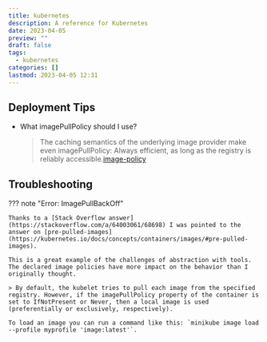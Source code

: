 ```yaml
---
title: kubernetes
description: A reference for Kubernetes
date: 2023-04-05
preview: ""
draft: false
tags:
  - kubernetes
categories: []
lastmod: 2023-04-05 12:31
---
```



## Deployment Tips

- What imagePullPolicy should I use?
  > The caching semantics of the underlying image provider make even imagePullPolicy: Always efficient, as long as the registry is reliably accessible.[image-policy]

## Troubleshooting

??? note "Error: ImagePullBackOff"

    Thanks to a [Stack Overflow answer](https://stackoverflow.com/a/64003061/68698) I was pointed to the answer on [pre-pulled-images](https://kubernetes.io/docs/concepts/containers/images/#pre-pulled-images).

    This is a great example of the challenges of abstraction with tools.
    The declared image policies have more impact on the behavior than I originally thought.

    > By default, the kubelet tries to pull each image from the specified registry. However, if the imagePullPolicy property of the container is set to IfNotPresent or Never, then a local image is used (preferentially or exclusively, respectively).

    To load an image you can run a command like this: `minikube image load --profile myprofile 'image:latest'`.

[image-policy]: https://kubernetes.io/docs/concepts/containers/images/#image-pull-policy
